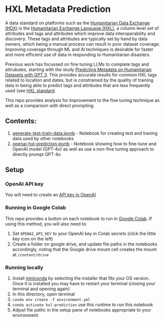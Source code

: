 # HXL Metadata Prediction

A data standard on platforms such as the [Humanitarian Data Exchange (HDX)](https://data.humdata.org/) is the [Humanitarian Exchange Language (HXL)](https://hxlstandard.org/), a column level set of attributes and tags and attributes which improve data interoperability and discovery. These tags and attributes are typically set by hand by data owners, which being a manual process can result in poor dataset coverage. Improving coverage through ML and AI techniques is desirable for faster and more efficient use of data in responding to Humanitarian disasters.

Previous work has focussed on fine tuning LLMs to complete tags and attrubutes, starting with the study [Predicting Metadata on Humanitarian Datasets with GPT 3](https://medium.com/towards-data-science/predicting-metadata-for-humanitarian-datasets-using-gpt-3-b104be17716d). This provides accurate results for common HXL tags related to location and dates, but is constrained by the quality of training data in being able to predict tags and attributes that are less frequently used (see [HXL standard](https://hxlstandard.org/standard/1-1final/tagging/).

This repo provides analysis for improvement to the fine tuning technique as well as a comparison with direct prompting.

## Contents:

1. [generate-test-train-data.ipynb](generate-test-train-data.ipynb) - Notebook for creating test and traning data used by other notebooks
2. [openai-hxl-prediction.ipynb](openai-hxl-prediction.ipynb) - Notebook showing how to fine-tune and OpenAI model (GPT-4o) as well as use a non-fine tuning approach to directly prompt GPT-4o 

## Setup

### OpenAI API key

You will need to create an [API key in OpenAI](https://help.openai.com/en/articles/4936850-where-do-i-find-my-openai-api-key)

### Running in Google Colab

This repo provides a button on each notebook to run in [Google Colab](https://colab.research.google.com/). If using this method, you will also need to:

1. Set `OPENAI_API_KEY` to your OpenAI key in Colab secrets (click the little key icon on the left)
2. Create a folder on google drive, and update file paths in the notebooks accordingly, noting that the Google drive mount cell creates the mount at `/content/drive`

### Running locally

1. Install [miniconda](https://docs.conda.io/en/latest/miniconda.html) by selecting the installer that fits your OS version. Once it is installed you may have to restart your terminal (closing your terminal and opening again)
2. In this directory, open terminal
3. `conda env create -f environment.yml`
4. `conda activate hxl-prediction` use this runtime to run this notebook 
5. Adjust file pathc in the setup pane of notebooks appropriate to your environment